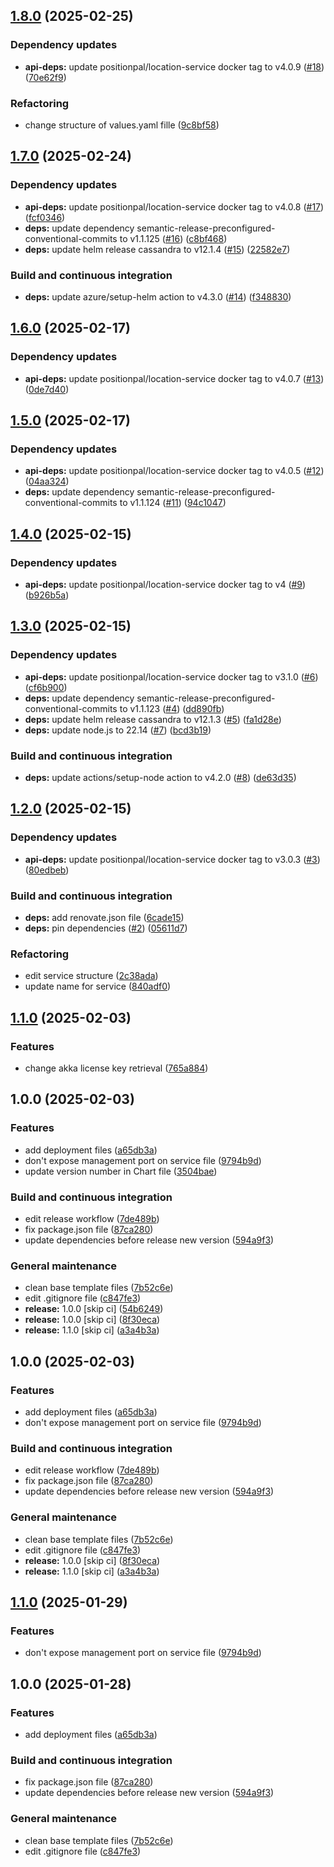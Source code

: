 ## [1.8.0](https://github.com/position-pal/location-service-chart/compare/1.7.0...1.8.0) (2025-02-25)

### Dependency updates

* **api-deps:** update positionpal/location-service docker tag to v4.0.9 ([#18](https://github.com/position-pal/location-service-chart/issues/18)) ([70e62f9](https://github.com/position-pal/location-service-chart/commit/70e62f942153a37abd760568e08137b7ec554e9a))

### Refactoring

* change structure of values.yaml fille ([9c8bf58](https://github.com/position-pal/location-service-chart/commit/9c8bf587e9cd33d89ccbef52546a39cb800824a9))

## [1.7.0](https://github.com/position-pal/location-service-chart/compare/1.6.0...1.7.0) (2025-02-24)

### Dependency updates

* **api-deps:** update positionpal/location-service docker tag to v4.0.8 ([#17](https://github.com/position-pal/location-service-chart/issues/17)) ([fcf0346](https://github.com/position-pal/location-service-chart/commit/fcf0346ed28a0d84219dac6fd369e9e0bc48038f))
* **deps:** update dependency semantic-release-preconfigured-conventional-commits to v1.1.125 ([#16](https://github.com/position-pal/location-service-chart/issues/16)) ([c8bf468](https://github.com/position-pal/location-service-chart/commit/c8bf468b470b8e11ffb2bcefccdef2a34bb1e81b))
* **deps:** update helm release cassandra to v12.1.4 ([#15](https://github.com/position-pal/location-service-chart/issues/15)) ([22582e7](https://github.com/position-pal/location-service-chart/commit/22582e7a14b4c072f33eca3ed74551f800b1edd4))

### Build and continuous integration

* **deps:** update azure/setup-helm action to v4.3.0 ([#14](https://github.com/position-pal/location-service-chart/issues/14)) ([f348830](https://github.com/position-pal/location-service-chart/commit/f3488307bd6a0a77d4cfc7b149c88c891fa7f8bb))

## [1.6.0](https://github.com/position-pal/location-service-chart/compare/1.5.0...1.6.0) (2025-02-17)

### Dependency updates

* **api-deps:** update positionpal/location-service docker tag to v4.0.7 ([#13](https://github.com/position-pal/location-service-chart/issues/13)) ([0de7d40](https://github.com/position-pal/location-service-chart/commit/0de7d4029e44a2b4d5587f8bc9a927e87d9edadc))

## [1.5.0](https://github.com/position-pal/location-service-chart/compare/1.4.0...1.5.0) (2025-02-17)

### Dependency updates

* **api-deps:** update positionpal/location-service docker tag to v4.0.5 ([#12](https://github.com/position-pal/location-service-chart/issues/12)) ([04aa324](https://github.com/position-pal/location-service-chart/commit/04aa324bdd3449b23f71f6eab1b55c62f0ada761))
* **deps:** update dependency semantic-release-preconfigured-conventional-commits to v1.1.124 ([#11](https://github.com/position-pal/location-service-chart/issues/11)) ([94c1047](https://github.com/position-pal/location-service-chart/commit/94c1047a50144cbd9295c3d93b9fd4bf6516952b))

## [1.4.0](https://github.com/position-pal/location-service-chart/compare/1.3.0...1.4.0) (2025-02-15)

### Dependency updates

* **api-deps:** update positionpal/location-service docker tag to v4 ([#9](https://github.com/position-pal/location-service-chart/issues/9)) ([b926b5a](https://github.com/position-pal/location-service-chart/commit/b926b5af4988b0303d10e4207735d85711609b86))

## [1.3.0](https://github.com/position-pal/location-service-chart/compare/1.2.0...1.3.0) (2025-02-15)

### Dependency updates

* **api-deps:** update positionpal/location-service docker tag to v3.1.0 ([#6](https://github.com/position-pal/location-service-chart/issues/6)) ([cf6b900](https://github.com/position-pal/location-service-chart/commit/cf6b9003def74d37cebf0d7b2da92aa1df88a69d))
* **deps:** update dependency semantic-release-preconfigured-conventional-commits to v1.1.123 ([#4](https://github.com/position-pal/location-service-chart/issues/4)) ([dd890fb](https://github.com/position-pal/location-service-chart/commit/dd890fb16b1f5b680969765e746ec911aab65993))
* **deps:** update helm release cassandra to v12.1.3 ([#5](https://github.com/position-pal/location-service-chart/issues/5)) ([fa1d28e](https://github.com/position-pal/location-service-chart/commit/fa1d28e8f497e79836ef63ba7f4fe897e4d318f4))
* **deps:** update node.js to 22.14 ([#7](https://github.com/position-pal/location-service-chart/issues/7)) ([bcd3b19](https://github.com/position-pal/location-service-chart/commit/bcd3b19ec3bf9d80bdc586580c1cd6b34195d286))

### Build and continuous integration

* **deps:** update actions/setup-node action to v4.2.0 ([#8](https://github.com/position-pal/location-service-chart/issues/8)) ([de63d35](https://github.com/position-pal/location-service-chart/commit/de63d35816d2c6e11458230e62568d30f0a35489))

## [1.2.0](https://github.com/position-pal/location-service-chart/compare/1.1.0...1.2.0) (2025-02-15)

### Dependency updates

* **api-deps:** update positionpal/location-service docker tag to v3.0.3 ([#3](https://github.com/position-pal/location-service-chart/issues/3)) ([80edbeb](https://github.com/position-pal/location-service-chart/commit/80edbeb02f97bba74386175894cfe8954778a506))

### Build and continuous integration

* **deps:** add renovate.json file ([6cade15](https://github.com/position-pal/location-service-chart/commit/6cade15b5930e4d810d62b984e8a40b3a40b11d9))
* **deps:** pin dependencies ([#2](https://github.com/position-pal/location-service-chart/issues/2)) ([05611d7](https://github.com/position-pal/location-service-chart/commit/05611d7060ca1ea8b536731263664f7ccac73f05))

### Refactoring

* edit service structure ([2c38ada](https://github.com/position-pal/location-service-chart/commit/2c38adaa1850fd78f99b5529bd103e855fd63a13))
* update name for service ([840adf0](https://github.com/position-pal/location-service-chart/commit/840adf02e20bf506b7dbe3e1b3848154e9f67e22))

## [1.1.0](https://github.com/position-pal/location-service-chart/compare/1.0.0...1.1.0) (2025-02-03)

### Features

* change akka license key retrieval ([765a884](https://github.com/position-pal/location-service-chart/commit/765a884c32732c0c9c85269aa314ab8f124d38d5))

## 1.0.0 (2025-02-03)

### Features

* add deployment files ([a65db3a](https://github.com/position-pal/location-service-chart/commit/a65db3a31cb256465723d6426bdf4c5b205f6e11))
* don't expose management port on service file ([9794b9d](https://github.com/position-pal/location-service-chart/commit/9794b9da2a1a13da418dcb3ec1067149c3b57330))
* update version number in Chart file ([3504bae](https://github.com/position-pal/location-service-chart/commit/3504baef7fce5d8342adee2ca4835e0834be8609))

### Build and continuous integration

* edit release workflow ([7de489b](https://github.com/position-pal/location-service-chart/commit/7de489b9af665e2f335a1ebcd57d0c23346a7a31))
* fix package.json file ([87ca280](https://github.com/position-pal/location-service-chart/commit/87ca280233a803d8ad2e722e2abcf69f3ba2f8d5))
* update dependencies before release new version ([594a9f3](https://github.com/position-pal/location-service-chart/commit/594a9f3ca57404a5323d0c987aaa96b90d8e780a))

### General maintenance

* clean base template files ([7b52c6e](https://github.com/position-pal/location-service-chart/commit/7b52c6e684df9c7cc0aff9d525ef0d41faf5c810))
* edit .gitignore file ([c847fe3](https://github.com/position-pal/location-service-chart/commit/c847fe3770008d19adf47e1dd3e1c6a29e939e57))
* **release:** 1.0.0 [skip ci] ([54b6249](https://github.com/position-pal/location-service-chart/commit/54b6249cc71ee405809a480fac51ae563c715b23))
* **release:** 1.0.0 [skip ci] ([8f30eca](https://github.com/position-pal/location-service-chart/commit/8f30ecaa510d96ede5bbd00432d85aba2b0689cb))
* **release:** 1.1.0 [skip ci] ([a3a4b3a](https://github.com/position-pal/location-service-chart/commit/a3a4b3ae07b251a34c56e7bedea94be2569b7347))

## 1.0.0 (2025-02-03)

### Features

* add deployment files ([a65db3a](https://github.com/position-pal/location-service-chart/commit/a65db3a31cb256465723d6426bdf4c5b205f6e11))
* don't expose management port on service file ([9794b9d](https://github.com/position-pal/location-service-chart/commit/9794b9da2a1a13da418dcb3ec1067149c3b57330))

### Build and continuous integration

* edit release workflow ([7de489b](https://github.com/position-pal/location-service-chart/commit/7de489b9af665e2f335a1ebcd57d0c23346a7a31))
* fix package.json file ([87ca280](https://github.com/position-pal/location-service-chart/commit/87ca280233a803d8ad2e722e2abcf69f3ba2f8d5))
* update dependencies before release new version ([594a9f3](https://github.com/position-pal/location-service-chart/commit/594a9f3ca57404a5323d0c987aaa96b90d8e780a))

### General maintenance

* clean base template files ([7b52c6e](https://github.com/position-pal/location-service-chart/commit/7b52c6e684df9c7cc0aff9d525ef0d41faf5c810))
* edit .gitignore file ([c847fe3](https://github.com/position-pal/location-service-chart/commit/c847fe3770008d19adf47e1dd3e1c6a29e939e57))
* **release:** 1.0.0 [skip ci] ([8f30eca](https://github.com/position-pal/location-service-chart/commit/8f30ecaa510d96ede5bbd00432d85aba2b0689cb))
* **release:** 1.1.0 [skip ci] ([a3a4b3a](https://github.com/position-pal/location-service-chart/commit/a3a4b3ae07b251a34c56e7bedea94be2569b7347))

## [1.1.0](https://github.com/position-pal/location-service-chart/compare/1.0.0...1.1.0) (2025-01-29)

### Features

* don't expose management port on service file ([9794b9d](https://github.com/position-pal/location-service-chart/commit/9794b9da2a1a13da418dcb3ec1067149c3b57330))

## 1.0.0 (2025-01-28)

### Features

* add deployment files ([a65db3a](https://github.com/position-pal/location-service-chart/commit/a65db3a31cb256465723d6426bdf4c5b205f6e11))

### Build and continuous integration

* fix package.json file ([87ca280](https://github.com/position-pal/location-service-chart/commit/87ca280233a803d8ad2e722e2abcf69f3ba2f8d5))
* update dependencies before release new version ([594a9f3](https://github.com/position-pal/location-service-chart/commit/594a9f3ca57404a5323d0c987aaa96b90d8e780a))

### General maintenance

* clean base template files ([7b52c6e](https://github.com/position-pal/location-service-chart/commit/7b52c6e684df9c7cc0aff9d525ef0d41faf5c810))
* edit .gitignore file ([c847fe3](https://github.com/position-pal/location-service-chart/commit/c847fe3770008d19adf47e1dd3e1c6a29e939e57))

